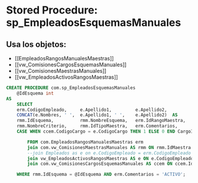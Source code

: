 # Stored Procedure: sp_EmpleadosEsquemasManuales

## Usa los objetos:
- [[EmpleadosRangosManualesMaestras]]
- [[vw_ComisionesCargosEsquemasManuales]]
- [[vw_ComisionesMaestrasManuales]]
- [[vw_EmpleadosActivosRangosMaestras]]

```sql
CREATE PROCEDURE com.sp_EmpleadosEsquemasManuales
    @IdEsquema int
AS   
    SELECT 
	erm.CodigoEmpleado,		e.Apellido1,		 e.Apellido2,		   e.Nombres, 
	CONCAT(e.Nombres, ' ',  e.Apellido1, ' ',    e.Apellido2)  AS      NombreEmpleadoCompleto,
	rmm.IdEsquema,          rmm.NombreEsquema,   erm.IdRangoMaestra,   rmm.NombreMaestra,   
	rmm.NombreCriterio,		rmm.IdTipoMaestra,   erm.Comentarios,	   e.FechaRetiro,      e.CodigoCargo,
	CASE WHEN ccem.CodigoCargo = e.CodigoCargo THEN 1 ELSE 0 END CargoInconsistente

		FROM com.EmpleadosRangosManualesMaestras erm  
		join com.vw_ComisionesMaestrasManuales AS rmm ON rmm.IdMaestra = erm.IdRangoMaestra
		--join Empleados as e on e.CodigoEmpleado = erm.CodigoEmpleado
		join vw_EmpleadosActivosRangosMaestras AS e ON e.CodigoEmpleado = erm.CodigoEmpleado
		join com.vw_ComisionesCargosEsquemasManuales AS ccem ON ccem.IdEsquema = rmm.IdEsquema

    WHERE rmm.IdEsquema = @IdEsquema AND erm.Comentarios = 'ACTIVO';  

```
